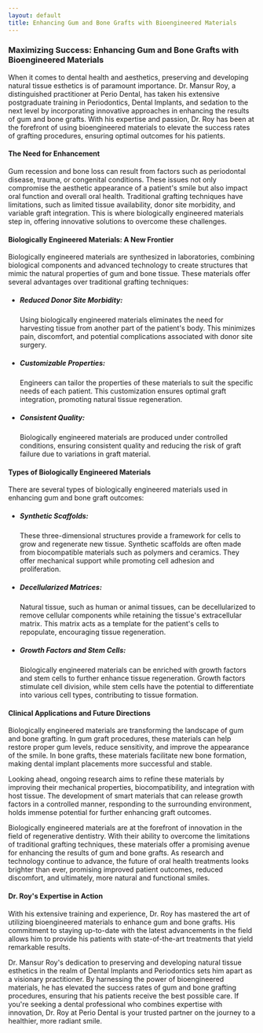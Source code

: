 ```yaml
---
layout: default
title: Enhancing Gum and Bone Grafts with Bioengineered Materials
---
```


<h3>Maximizing Success: Enhancing Gum and Bone Grafts with Bioengineered Materials</h3>

<p>When it comes to dental health and aesthetics, preserving and developing natural tissue esthetics is of paramount importance. Dr. Mansur Roy, a distinguished practitioner at Perio Dental, has taken his extensive postgraduate training in Periodontics, Dental Implants, and sedation to the next level by incorporating innovative approaches in enhancing the results of gum and bone grafts. With his expertise and passion, Dr. Roy has been at the forefront of using bioengineered materials to elevate the success rates of grafting procedures, ensuring optimal outcomes for his patients.</p>

<h4>The Need for Enhancement</h4>

<p>Gum recession and bone loss can result from factors such as periodontal disease, trauma, or congenital conditions. These issues not only compromise the aesthetic appearance of a patient's smile but also impact oral function and overall oral health. Traditional grafting techniques have limitations, such as limited tissue availability, donor site morbidity, and variable graft integration. This is where biologically engineered materials step in, offering innovative solutions to overcome these challenges.</p>

<h4>Biologically Engineered Materials: A New Frontier</h4>

<p>Biologically engineered materials are synthesized in laboratories, combining biological components and advanced technology to create structures that mimic the natural properties of gum and bone tissue. These materials offer several advantages over traditional grafting techniques:</p>
<ul>
<li>
<h5>Reduced Donor Site Morbidity:</h5> 
<p>Using biologically engineered materials eliminates the need for harvesting tissue from another part of the patient's body. This minimizes pain, discomfort, and potential complications associated with donor site surgery.</p>
</li>
<li>
<h5>Customizable Properties:</h5>
<p>Engineers can tailor the properties of these materials to suit the specific needs of each patient. This customization ensures optimal graft integration, promoting natural tissue regeneration.</p>
</li>
<li>
<h5>Consistent Quality:</h5>
<p>Biologically engineered materials are produced under controlled conditions, ensuring consistent quality and reducing the risk of graft failure due to variations in graft material.</p>
</li>
</ul>

<h4>Types of Biologically Engineered Materials</h4>

<p>There are several types of biologically engineered materials used in enhancing gum and bone graft outcomes:</p>
<ul>
<li>
<h5>Synthetic Scaffolds:</h5>
<p>These three-dimensional structures provide a framework for cells to grow and regenerate new tissue. Synthetic scaffolds are often made from biocompatible materials such as polymers and ceramics. They offer mechanical support while promoting cell adhesion and proliferation.</p>
</li>
<li>
<h5>Decellularized Matrices:</h5>
<p>Natural tissue, such as human or animal tissues, can be decellularized to remove cellular components while retaining the tissue's extracellular matrix. This matrix acts as a template for the patient's cells to repopulate, encouraging tissue regeneration.</p>
</li>
<li>
<h5>Growth Factors and Stem Cells:</h5>
<p>Biologically engineered materials can be enriched with growth factors and stem cells to further enhance tissue regeneration. Growth factors stimulate cell division, while stem cells have the potential to differentiate into various cell types, contributing to tissue formation.</p>
</li>
</ul>

<h4>Clinical Applications and Future Directions</h4>

<p>Biologically engineered materials are transforming the landscape of gum and bone grafting. In gum graft procedures, these materials can help restore proper gum levels, reduce sensitivity, and improve the appearance of the smile. In bone grafts, these materials facilitate new bone formation, making dental implant placements more successful and stable.</p>

<p>Looking ahead, ongoing research aims to refine these materials by improving their mechanical properties, biocompatibility, and integration with host tissue. The development of smart materials that can release growth factors in a controlled manner, responding to the surrounding environment, holds immense potential for further enhancing graft outcomes.</p>


<p>Biologically engineered materials are at the forefront of innovation in the field of regenerative dentistry. With their ability to overcome the limitations of traditional grafting techniques, these materials offer a promising avenue for enhancing the results of gum and bone grafts. As research and technology continue to advance, the future of oral health treatments looks brighter than ever, promising improved patient outcomes, reduced discomfort, and ultimately, more natural and functional smiles.</p>

<h4>Dr. Roy's Expertise in Action</h4>

<p>With his extensive training and experience, Dr. Roy has mastered the art of utilizing bioengineered materials to enhance gum and bone grafts. His commitment to staying up-to-date with the latest advancements in the field allows him to provide his patients with state-of-the-art treatments that yield remarkable results.</p>

<p>Dr. Mansur Roy's dedication to preserving and developing natural tissue esthetics in the realm of Dental Implants and Periodontics sets him apart as a visionary practitioner. By harnessing the power of bioengineered materials, he has elevated the success rates of gum and bone grafting procedures, ensuring that his patients receive the best possible care. If you're seeking a dental professional who combines expertise with innovation, Dr. Roy at Perio Dental is your trusted partner on the journey to a healthier, more radiant smile.</p>

